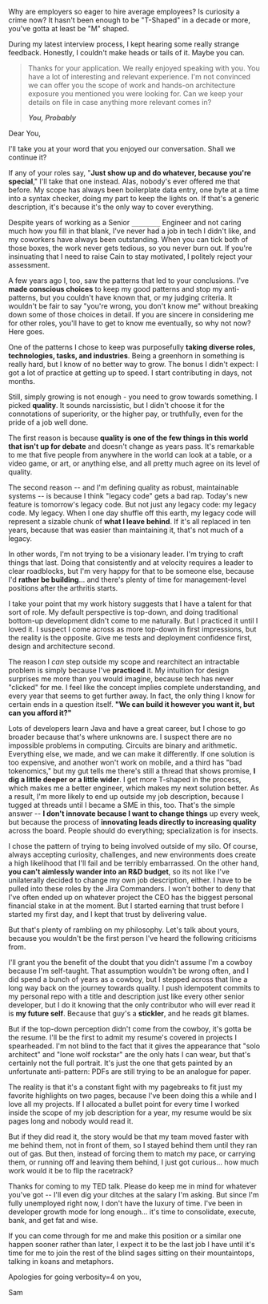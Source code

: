 Why are employers so eager to hire average employees? Is curiosity a crime now? It hasn't been enough to be "T-Shaped" in a decade or more, you've gotta at least be "M" shaped.

During my latest interview process, I kept hearing some really strange feedback. Honestly, I couldn't make heads or tails of it. Maybe you can.

> Thanks for your application. We really enjoyed speaking with you. 
> You have a lot of interesting and relevant experience. I'm not convinced 
> we can offer you the scope of work and hands-on architecture exposure
> you mentioned you were looking for. Can we keep your details on file
> in case anything more relevant comes in?
> 
> ***You, Probably***

Dear You,

I'll take you at your word that you enjoyed our conversation. Shall we continue it?

If any of your roles say, "**Just show up and do whatever, because you're special**," I'll take that one instead. Alas, nobody's ever offered me that before. My scope has always been boilerplate data entry, one byte at a time into a syntax checker, doing my part to keep the lights on. If that's a generic description, it's because it's the only way to cover everything.

Despite years of working as a Senior `________` Engineer and not caring much how you fill in that blank, I've never had a job in tech I didn't like, and my coworkers have always been outstanding. When you can tick both of those boxes, the work never gets tedious, so you never burn out. If you're insinuating that I need to raise Cain to stay motivated, I politely reject your assessment.

A few years ago I, too, saw the patterns that led to your conclusions. I've **made conscious choices** to keep my good patterns and stop my anti-patterns, but you couldn't have known that, or my judging criteria. It wouldn't be fair to say "you're wrong, you don't know me" without breaking down some of those choices in detail. If you are sincere in considering me for other roles, you'll have to get to know me eventually, so why not now? Here goes.

One of the patterns I chose to keep was purposefully **taking diverse roles, technologies, tasks, and industries**. Being a greenhorn in something is really hard, but I know of no better way to grow. The bonus I didn't expect: I got a lot of practice at getting up to speed. I start contributing in days, not months.

Still, simply growing is not enough - you need to grow towards something. I picked **quality**. It sounds narcissistic, but I didn't choose it for the connotations of superiority, or the higher pay, or truthfully, even for the pride of a job well done. 

The first reason is because **quality is one of the few things in this world that isn't up for debate** and doesn't change as years pass. It's remarkable to me that five people from anywhere in the world can look at a table, or a video game, or art, or anything else, and all pretty much agree on its level of quality. 

The second reason -- and I'm defining quality as robust, maintainable systems -- is because I think "legacy code" gets a bad rap. Today's new feature is tomorrow's legacy code. But not just any legacy code: my legacy code. My legacy. When I one day shuffle off this earth, my legacy code will represent a sizable chunk of **what I leave behind**. If it's all replaced in ten years, because that was easier than maintaining it, that's not much of a legacy.

In other words, I'm not trying to be a visionary leader. I'm trying to craft things that last. Doing that consistently and at velocity requires a leader to clear roadblocks, but I'm very happy for that to be someone else, because I'd **rather be building**... and there's plenty of time for management-level positions after the arthritis starts.

I take your point that my work history suggests that I have a talent for that sort of role. My default perspective is top-down, and doing traditional bottom-up development didn't come to me naturally. But I practiced it until I loved it. I suspect I come across as more top-down in first impressions, but the reality is the opposite. Give me tests and deployment confidence first, design and architecture second.

The reason I _can_ step outside my scope and rearchitect an intractable problem is simply because I've **practiced** it. My intuition for design surprises me more than you would imagine, because tech has never "clicked" for me. I feel like the concept implies complete understanding, and every year that seems to get further away. In fact, the only thing I know for certain ends in a question itself. **"We can build it however you want it, but can you afford it?"**

Lots of developers learn Java and have a great career, but I chose to go broader because that's where unknowns are. I suspect there are no impossible problems in computing. Circuits are binary and arithmetic. Everything else, we made, and we can make it differently. If one solution is too expensive, and another won't work on mobile, and a third has "bad tokenomics," but my gut tells me there's still a thread that shows promise, **I dig a little deeper or a little wider**. I get more T-shaped in the process, which makes me a better engineer, which makes my next solution better. As a result, I'm more likely to end up outside my job description, because I tugged at threads until I became a SME in this, too. That's the simple answer -- **I don't innovate because I want to change things** up every week, but because the process of **innovating leads directly to increasing quality** across the board. People should do everything; specialization is for insects. 

I chose the pattern of trying to being involved outside of my silo. Of course, always accepting curiosity, challenges, and new environments does create a high likelihood that I'll fail and be terribly embarrassed. On the other hand, **you can't aimlessly wander into an R&D budget**, so its not like I've unilaterally decided to change my own job description, either. I have to be pulled into these roles by the Jira Commanders. I won't bother to deny that I've often ended up on whatever project the CEO has the biggest personal financial stake in at the moment. But I started earning that trust before I started my first day, and I kept that trust by delivering value.

But that's plenty of rambling on my philosophy. Let's talk about yours, because you wouldn't be the first person I've heard the following criticisms from.

I'll grant you the benefit of the doubt that you didn't assume I'm a cowboy because I'm self-taught. That assumption wouldn't be wrong often, and I did spend a bunch of years as a cowboy, but I stepped across that line a long way back on the journey towards quality. I push idempotent commits to my personal repo with a title and description just like every other senior developer, but I do it knowing that the only contributor who will ever read it is **my future self**. Because that guy's a **stickler**, and he reads git blames.

But if the top-down perception didn't come from the cowboy, it's gotta be the resume. I'll be the first to admit my resume's covered in projects I spearheaded. I'm not blind to the fact that it gives the appearance that "solo architect" and "lone wolf rockstar" are the only hats I can wear, but that's certainly not the full portrait. It's just the one that gets painted by an unfortunate anti-pattern: PDFs are still trying to be an analogue for paper.

The reality is that it's a constant fight with my pagebreaks to fit just my favorite highlights on two pages, because I've been doing this a while and I love all my projects. If I allocated a bullet point for every time I worked inside the scope of my job description for a year, my resume would be six pages long and nobody would read it. 

But if they did read it, the story would be that my team moved faster with me behind them, not in front of them, so I stayed behind them until they ran out of gas. But then, instead of forcing them to match my pace, or carrying them, or running off and leaving them behind, I just got curious... how much work would it be to flip the racetrack?

Thanks for coming to my TED talk. Please do keep me in mind for whatever you've got -- I'll even dig your ditches at the salary I'm asking. But since I'm fully unemployed right now, I don't have the luxury of time. I've been in developer growth mode for long enough... it's time to consolidate, execute, bank, and get fat and wise.

If you can come through for me and make this position or a similar one happen sooner rather than later, I expect it to be the last job I have until it's time for me to join the rest of the blind sages sitting on their mountaintops, talking in koans and metaphors. 

Apologies for going verbosity=4 on you,

Sam
